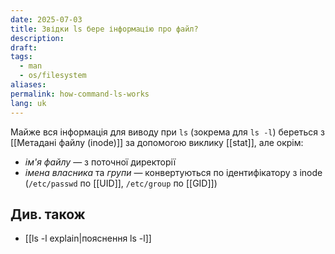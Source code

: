 ```yaml
---
date: 2025-07-03
title: Звідки ls бере інформацію про файл?
description: 
draft: 
tags:
  - man
  - os/filesystem
aliases: 
permalink: how-command-ls-works
lang: uk
---
```


Майже вся інформація для виводу при  `ls` (зокрема для `ls -l`) береться з [[Метадані файлу (inode)]] за допомогою виклику [[stat]], але окрім:
 - _ім'я файлу_ — з поточної директорії
- _імена власника_ та _групи_ — конвертуються по ідентифікатору з inode (`/etc/passwd` по [[UID]], `/etc/group` по [[GID]])

## Див. також

- [[ls -l explain|пояснення ls -l]]
